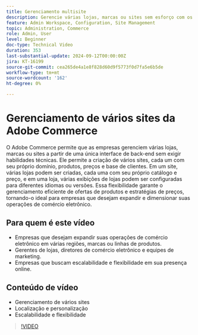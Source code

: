 ```yaml
---
title: Gerenciamento multisite 
description: Gerencie várias lojas, marcas ou sites sem esforço com os recursos robustos de vários sites da Adobe Commerce e a interface de back-end centralizada.
feature: Admin Workspace, Configuration, Site Management
topic: Administration, Commerce
role: Admin, User
level: Beginner
doc-type: Technical Video
duration: 353
last-substantial-update: 2024-09-12T00:00:00Z
jira: KT-16199
source-git-commit: cea265de4a1e8f828d60d9f5773f0d7fa5e6b5de
workflow-type: tm+mt
source-wordcount: '162'
ht-degree: 0%

---
```


# Gerenciamento de vários sites da Adobe Commerce

O Adobe Commerce permite que as empresas gerenciem várias lojas, marcas ou sites a partir de uma única interface de back-end sem exigir habilidades técnicas. Ele permite a criação de vários sites, cada um com seu próprio domínio, produtos, preços e base de clientes. Em um site, várias lojas podem ser criadas, cada uma com seu próprio catálogo e preço, e em uma loja, várias exibições de lojas podem ser configuradas para diferentes idiomas ou versões. Essa flexibilidade garante o gerenciamento eficiente de ofertas de produtos e estratégias de preços, tornando-o ideal para empresas que desejam expandir e dimensionar suas operações de comércio eletrônico.

## Para quem é este vídeo

- Empresas que desejam expandir suas operações de comércio eletrônico em várias regiões, marcas ou linhas de produtos.
- Gerentes de lojas, diretores de comércio eletrônico e equipes de marketing.
- Empresas que buscam escalabilidade e flexibilidade em sua presença online.

## Conteúdo de vídeo

- Gerenciamento de vários sites
- Localização e personalização
- Escalabilidade e flexibilidade

>[!VIDEO](https://video.tv.adobe.com/v/3434027?learn=on)
